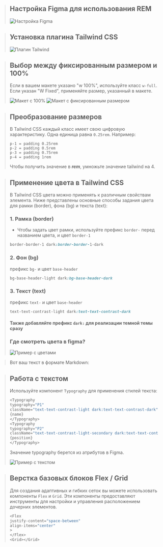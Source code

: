 > ## Настройка Figma для использования REM
> 
> ![Настройка Figma](figma.jpg)

> ## Установка плагина Tailwind CSS
>
> ![Плагин Tailwind](plugin.png)

> ## Выбор между фиксированным размером и 100%
>
> Если в вашем макете указано "w 100%", используйте класс `w-full`. Если указан "W Fixed", применяйте размер, указанный в макете.
>
> ![Макет с 100%](figma-full.png) ![Макет с фиксированным размером](figma-fix.png)

> ## Преобразование размеров
>
> В Tailwind CSS каждый класс имеет свою цифровую характеристику. Одна единица равна `0.25rem`. Например:
>
> ```
> p-1 = padding 0.25rem
> p-2 = padding 0.5rem
> p-3 = padding 0.75rem
> p-4 = padding 1rem
> ```
>
> Чтобы получить значение в **_rem_**, умножьте значение tailwind на 4.

> ## Применение цвета в Tailwind CSS
> 
> В Tailwind CSS цвета можно применять к различным свойствам элемента. Ниже представлены основные способы задания цвета для рамки (border), фона (bg) и текста (text):
>
> ### 1. Рамка (border)
> - Чтобы задать цвет рамки, используйте префикс `border-` перед названием цвета, и цвет `border-1`
>
> ```css
> border-border-1 dark:border-border-1-dark 
> ```
> 
> ### 2. Фон (bg)
> префикс `bg-` и цвет `base-header`
> ```css
> bg-base-header-light dark:bg-base-header-dark
> ```
>  
> ### 3. Текст (text)
> префикс `text-` и цвет `base-header`
> ```css
> text-text-contrast-light dark:text-text-contrast-dark
> ```
>
> #### Также добавляйте префикс `dark:` для реализации темной темы сразу
> 
> ### Где смотреть цвета в figma?
> ![Пример с цветами](figma-colors.png)

> Вот ваш текст в формате Markdown:


> ## Работа с текстом
> 
> Используйте компонент `Typography` для применения стилей текста:
> ```typescript jsx
> <Typography
> typography="P1"
> className="text-text-contrast-light dark:text-text-contrast-dark">
> {name}
> </Typography>
> <Typography
> typography="P2"
> className="text-text-contrast-light-secondary dark:text-text-contrast-dark-secondary">
> {position}
> </Typography>
> ```
> Значение typography берется из атрибутов в Figma.
> 
> ![Пример с текстом](Typography.png)

> ## Верстка базовых блоков Flex / Grid
> Для создания адаптивных и гибких сеток вы можете использовать компоненты `Flex` и `Grid`. Эти компоненты предоставляют инструменты для настройки и управления расположением дочерних элементов.
> ```typescript jsx
> <Flex 
> justify-content="space-between"
> align-items="center"
> >
> </Flex> 
> <Grid></Grid>
> ```
